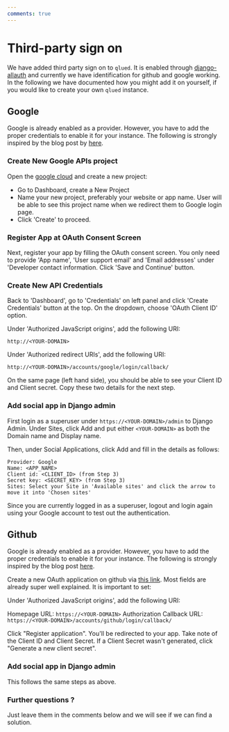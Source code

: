 ```yaml
---
comments: true
---
```


# Third-party sign on

We have added third party sign on to `qlued`. It is enabled through [django-allauth](https://django-allauth.readthedocs.io/en/latest/templates.html) and currently we have identification for github and google working. In the following we have documented how you might add it on yourself, if you would like to create your own `qlued` instance.

## Google

Google is already enabled as a provider. However, you have to add the proper credentials to enable it for your instance. The following is strongly inspired by the blog post by [here](https://dev.to/mdrhmn/django-google-authentication-using-django-allauth-18f8).

### Create New Google APIs project

Open the [google cloud](https://console.cloud.google.com/apis/dashboard) and create a new project:

- Go to Dashboard, create a New Project
- Name your new project, preferably your website or app name. User will be able to see this project name when we redirect them to Google login page.
- Click 'Create' to proceed.

### Register App at OAuth Consent Screen

Next, register your app by filling the OAuth consent screen. You only need to provide 'App name', 'User support email' and 'Email addresses' under 'Developer contact information. Click 'Save and Continue' button.

### Create New API Credentials

Back to 'Dashboard', go to 'Credentials' on left panel and click 'Create Credentials' button at the top. On the dropdown, choose 'OAuth Client ID' option.

Under 'Authorized JavaScript origins', add the following URI:

    http://<YOUR-DOMAIN>
    
Under 'Authorized redirect URIs', add the following URI:

    http://<YOUR-DOMAIN>/accounts/google/login/callback/

On the same page (left hand side), you should be able to see your Client ID and Client secret. Copy these two details for the next step.

### Add social app in Django admin 

First login as a superuser under `https://<YOUR-DOMAIN>/admin` to Django Admin. Under Sites, click Add and put either `<YOUR-DOMAIN>` as both the Domain name and Display name.

Then, under Social Applications, click Add and fill in the details as follows:

    Provider: Google
    Name: <APP_NAME>
    Client id: <CLIENT_ID> (from Step 3)
    Secret key: <SECRET_KEY> (from Step 3)
    Sites: Select your Site in 'Available sites' and click the arrow to move it into 'Chosen sites'

Since you are currently logged in as a superuser, logout and login again using your Google account to test out the authentication.

## Github

Google is already enabled as a provider. However, you have to add the proper credentials to enable it for your instance. The following is strongly inspired by the blog post  [here](https://testdriven.io/blog/django-social-auth/).

Create a new OAuth application on github via [this link](https://github.com/settings/applications/new). Most fields are already super well explained. It is important to set:

Under 'Authorized JavaScript origins', add the following URI:

   Homepage URL: `https://<YOUR-DOMAIN>`
   Authorization Callback URL: `https://<YOUR-DOMAIN>/accounts/github/login/callback/`


Click "Register application". You'll be redirected to your app. Take note of the Client ID and Client Secret. If a Client Secret wasn't generated, click "Generate a new client secret".

### Add social app in Django admin 

This follows the same steps as above.

### Further questions ?

Just leave them in the comments below and we will see if we can find a solution.